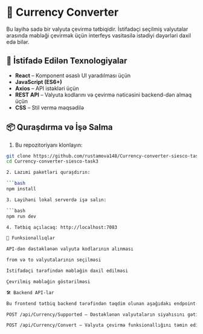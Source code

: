 # 💱 Currency Converter 

Bu layihə sadə bir valyuta çevirmə tətbiqidir. İstifadəçi seçilmiş valyutalar arasında məbləği çevirmək üçün interfeys vasitəsilə istədiyi dəyərləri daxil edə bilər.

## 🔧 İstifadə Edilən Texnologiyalar

- **React** – Komponent əsaslı UI yaradılması üçün
- **JavaScript (ES6+)**
- **Axios** – API istəkləri üçün
- **REST API** – Valyuta kodlarını və çevirmə nəticəsini backend-dən almaq üçün
- **CSS** – Stil vermə məqsədilə

## 📦 Quraşdırma və İşə Salma

1. Bu repozitoriyanı klonlayın:

```bash
git clone https://github.com/rustamova148/Currency-converter-siesco-task3.git
cd Currency-converter-siesco-task3

2. Lazımi paketləri quraşdırın:

```bash
npm install

3. Layihəni lokal serverdə işə salın:

```bash
npm run dev

4. Tətbiq açılacaq: http://localhost:7083

🚀 Funksionallıqlar

API-dən dəstəklənən valyuta kodlarının alınması

from və to valyutalarının seçilməsi

İstifadəçi tərəfindən məbləğin daxil edilməsi

Çevrilmiş məbləğin göstərilməsi

🛠 Backend API-lar

Bu frontend tətbiq backend tərəfindən təqdim olunan aşağıdakı endpoint-lərlə işləyir:

POST /api/Currency/Supported – Dəstəklənən valyutaların siyahısını gətirir

POST /api/Currency/Convert – Valyuta çevirmə funksionallığını təmin edir
